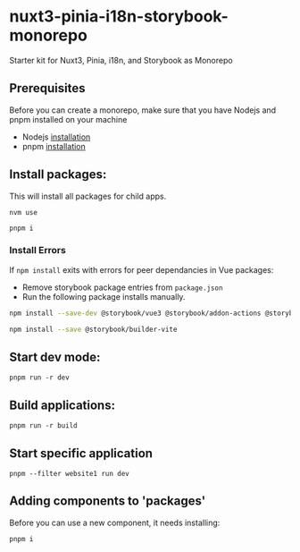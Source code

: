 # nuxt3-pinia-i18n-storybook-monorepo

Starter kit for Nuxt3, Pinia, i18n, and Storybook as Monorepo

## Prerequisites

Before you can create a monorepo, make sure that you have Nodejs and pnpm installed on your machine

- Nodejs [installation](https://nodejs.org/en/download)
- pnpm [installation](https://pnpm.io/installation)

## Install packages:

This will install all packages for child apps.

```shell
nvm use
```

```shell
pnpm i
```

### Install Errors

If `npm install` exits with errors for peer dependancies in Vue packages:

- Remove storybook package entries from `package.json`
- Run the following package installs manually.

```bash
npm install --save-dev @storybook/vue3 @storybook/addon-actions @storybook/addon-essentials @storybook/addon-interactions @storybook/addon-a11y @storybook/addon-links @storybook/testing-library storybook-i18n

npm install --save @storybook/builder-vite
```

## Start dev mode:

```shell
pnpm run -r dev
```

## Build applications:

```shell
pnpm run -r build
```

## Start specific application

```shell
pnpm --filter website1 run dev
```

## Adding components to 'packages'

Before you can use a new component, it needs installing:

```shell
pnpm i
```
